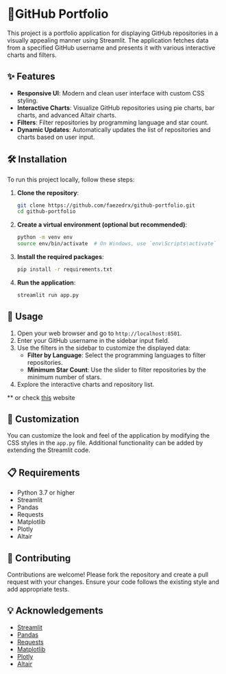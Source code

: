 # 🎨GitHub Portfolio

This project is a portfolio application for displaying GitHub repositories in a visually appealing manner using Streamlit. The application fetches data from a specified GitHub username and presents it with various interactive charts and filters.

## ✨ Features

- **Responsive UI**: Modern and clean user interface with custom CSS styling.
- **Interactive Charts**: Visualize GitHub repositories using pie charts, bar charts, and advanced Altair charts.
- **Filters**: Filter repositories by programming language and star count.
- **Dynamic Updates**: Automatically updates the list of repositories and charts based on user input.

## 🛠️ Installation

To run this project locally, follow these steps:

1. **Clone the repository**:
    ```bash
    git clone https://github.com/faezedrx/github-portfolio.git
    cd github-portfolio
    ```

2. **Create a virtual environment (optional but recommended)**:
    ```bash
    python -m venv env
    source env/bin/activate  # On Windows, use `env\Scripts\activate`
    ```

3. **Install the required packages**:
    ```bash
    pip install -r requirements.txt
    ```

4. **Run the application**:
    ```bash
    streamlit run app.py
    ```

## 🚀 Usage

1. Open your web browser and go to `http://localhost:8501`.
2. Enter your GitHub username in the sidebar input field.
3. Use the filters in the sidebar to customize the displayed data:
    - **Filter by Language**: Select the programming languages to filter repositories.
    - **Minimum Star Count**: Use the slider to filter repositories by the minimum number of stars.
4. Explore the interactive charts and repository list.

** or check [this](https://app-portfolio.streamlit.app/) website

## 🎨 Customization

You can customize the look and feel of the application by modifying the CSS styles in the `app.py` file. Additional functionality can be added by extending the Streamlit code.

## 📋 Requirements

- Python 3.7 or higher
- Streamlit
- Pandas
- Requests
- Matplotlib
- Plotly
- Altair

## 🤝 Contributing

Contributions are welcome! Please fork the repository and create a pull request with your changes. Ensure your code follows the existing style and add appropriate tests.


## 💡 Acknowledgements

- [Streamlit](https://streamlit.io/)
- [Pandas](https://pandas.pydata.org/)
- [Requests](https://docs.python-requests.org/en/latest/)
- [Matplotlib](https://matplotlib.org/)
- [Plotly](https://plotly.com/python/)
- [Altair](https://altair-viz.github.io/)


